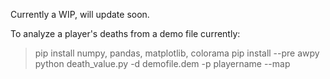 Currently a WIP, will update soon. 

To analyze a player's deaths from a demo file currently:
> pip install numpy, pandas, matplotlib, colorama
> pip install --pre awpy
> python death_value.py -d demofile.dem -p playername --map 
